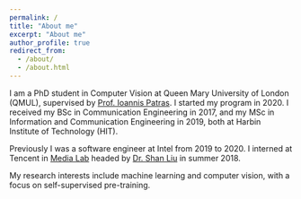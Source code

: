 ```yaml
---
permalink: /
title: "About me"
excerpt: "About me"
author_profile: true
redirect_from: 
  - /about/
  - /about.html
---
```


I am a PhD student in Computer Vision at Queen Mary University of London (QMUL), supervised by [Prof. Ioannis Patras](https://sites.google.com/view/ioannispatras/home). I started my program in 2020. I received my BSc in Communication Engineering in 2017, and my MSc in Information and Communication Engineering in 2019, both at Harbin Institute of Technology (HIT).

Previously I was a software engineer at Intel from 2019 to 2020. I interned at Tencent in [Media Lab](https://avlab.qq.com/) headed by [Dr. Shan Liu](https://scholar.google.com/citations?user=bdBZ43wAAAAJ&hl=en) in summer 2018.

My research interests include machine learning and computer vision, with a focus on self-supervised pre-training.
